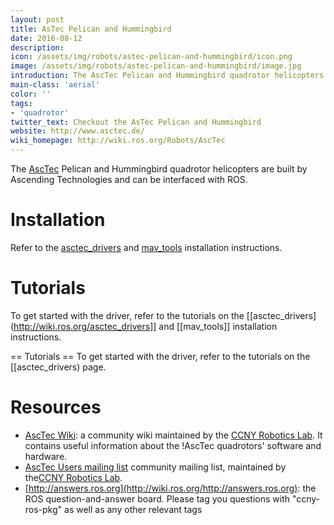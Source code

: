 ```yaml
---
layout: post
title: AsTec Pelican and Hummingbird
date: 2016-08-12
description:
icon: /assets/img/robots/astec-pelican-and-hummingbird/icon.png
image: /assets/img/robots/astec-pelican-and-hummingbird/image.jpg
introduction: The AscTec Pelican and Hummingbird quadrotor helicopters are built by Ascending Technologies and can be interfaced with ROS.
main-class: 'aerial'
color: ''
tags:
- 'quadrotor'
twitter_text: Checkout the AsTec Pelican and Hummingbird
website: http://www.asctec.de/
wiki_homepage: http://wiki.ros.org/Robots/AscTec
---
```



The [AscTec](http://www.asctec.de/) Pelican and Hummingbird quadrotor helicopters are built by Ascending Technologies and can be interfaced with ROS.

# Installation

Refer to the [asctec_drivers](http://wiki.ros.org/astec_drivers) and [mav_tools](http://wiki.ros.org/mav_tools) installation instructions.

# Tutorials

To get started with the driver, refer to the tutorials on the [[asctec_drivers](http://wiki.ros.org/asctec_drivers]] and [[mav_tools]] installation instructions.

== Tutorials ==
To get started with the driver, refer to the tutorials on the [[asctec_drivers) page.

# Resources

 * [AscTec Wiki](http://robotics.ccny.cuny.edu/wiki/AscTec): a community wiki maintained by the [CCNY Robotics Lab](http://robotics.ccny.cuny.edu ). It contains useful information about the !AscTec quadrotors' software and hardware.  
 * [AscTec Users mailing list](http://asctec-users.986163.n3.nabble.com) community mailing list, maintained by the[CCNY Robotics Lab](http://robotics.ccny.cuny.edu ).
 * [http://answers.ros.org](http://wiki.ros.org/http://answers.ros.org): the ROS question-and-answer board. Please tag you questions with "ccny-ros-pkg" as well as any other relevant tags

